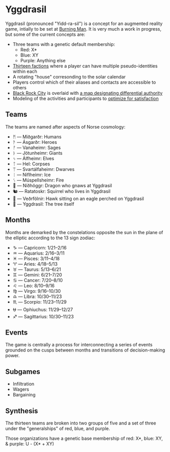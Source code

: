 Yggdrasil
=========

Yggdrasil (pronounced "Yidd-ra-sil") is a concept for an augmented reality game, intially to be set at [Burning Man](http://burningman.com). It is very much a work in progress, but some of the current concepts are:

* Three teams with a genetic default membership:
  * Red: X*
  * Blue: XY
  * Purple: Anything else
* [Thirteen factions](https://docs.google.com/spreadsheets/d/1fnYEKILyb9uAjrIDOoHZm_36Kkn3AvyphXReDg-Fbk8/edit?usp=sharing) where a player can have multiple pseudo-identities within each
* A rotating "house" corresonding to the solar calendar
* Players control which of their aliases and contacts are accessible to others
* [Black Rock City](http://alexlod.com/wp-content/uploads/2011/09/brc.jpeg) is overlaid with [a map designating differential authority](http://dhappy.github.io/yggdrasil/)
* Modeling of the activities and participants to [optimize for satisfaction](http://hoenir.himinbi.org/2014/04/rationale-for-the-department-of-happiness/)

## Teams

The teams are named after aspects of Norse cosmology:

* ᛗ ― Miðgarðr: Humans
* ᚫ ― Ásgarðr: Heroes
* ᚡ ― Vanaheimr: Sages
* ᚦ ― Jötunheimr: Giants
* ᛃ ― Álfheimr: Elves
* ᛏ ― Hel: Corpses
* ᛠ ― Svartálfaheimr: Dwarves
* ᛁ ― Niflheimr: Ice
* ᛊ ― Múspellsheimr: Fire
* 🐲 ― Níðhöggr: Dragon who gnaws at Yggdrasil
* 🐿️ ― Ratatoskr: Squirrel who lives in Yggdrasil
* 🦅 ― Veðrfölnir: Hawk sitting on an eagle perched on Yggdrasil
* 🌳 ― Yggdrasil: The tree itself

## Months

Months are demarked by the constelations opposite the sun in the plane of the elliptic according to the 13 sign zodiac:

* ♑ ― Capricorn: 1/21–2/16
* ♒ ― Aquarius: 2/16–3/11
* ♓ ― Pisces: 3/11–4/18
* ♈ ― Aries: 4/18–5/13
* ♉ ― Taurus: 5/13–6/21
* ♊ ― Gemini: 6/21–7/20
* ♋ ― Cancer: 7/20–8/10
* ♌ ― Leo: 8/10–9/16
* ♍ ― Virgo: 9/16–10/30
* ♎ ― Libra: 10/30–11/23
* ♏ ― Scorpio: 11/23–11/29
* ⛎ ― Ophiuchus: 11/29–12/27
* ♐ ― Sagittarius: 10/30–11/23

## Events

The game is centrally a process for interconnecting a series of events grounded on the cusps between months and transitions of decision-making power.

## Subgames

* Infiltration
* Wagers
* Bargaining

## Synthesis

The thirteen teams are broken into two groups of five and a set of three under the "generalships" of red, blue, and purple.

Those organizations have a genetic base membership of red: X\*, blue: XY, & purple: U - (X\* + XY)
